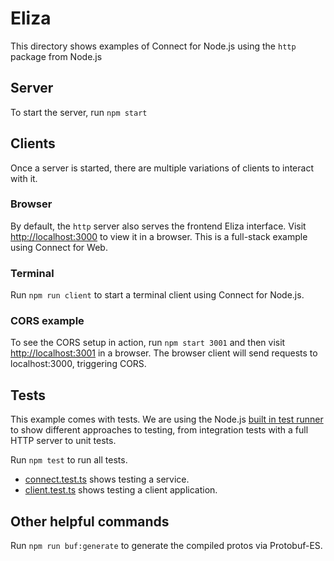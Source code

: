 # Eliza

This directory shows examples of Connect for Node.js using the `http` package from Node.js

## Server

To start the server, run `npm start`

## Clients

Once a server is started, there are multiple variations of clients to interact with it.

### Browser

By default, the `http` server also serves the frontend Eliza interface. Visit [http://localhost:3000](http://localhost:3000) 
to view it in a browser. This is a full-stack example using Connect for Web.

### Terminal

Run `npm run client` to start a terminal client using Connect for Node.js.

### CORS example

To see the CORS setup in action, run `npm start 3001` and then visit [http://localhost:3001](http://localhost:3001)
in a browser. The browser client will send requests to localhost:3000, 
triggering CORS.


## Tests

This example comes with tests. We are using the Node.js [built in test runner](https://nodejs.org/api/test.html)
to show different approaches to testing, from integration tests with a
full HTTP server to unit tests. 

Run `npm test` to run all tests. 

- [connect.test.ts](./connect.test.ts) shows testing a service.
- [client.test.ts](./client.test.ts) shows testing a client application.



## Other helpful commands

Run `npm run buf:generate` to generate the compiled protos via Protobuf-ES.
